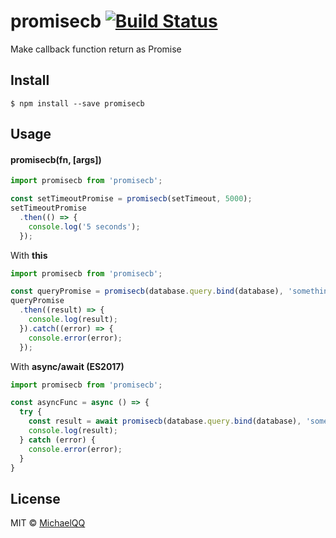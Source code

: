 # promisecb [![Build Status](https://travis-ci.org/MichaelQQ/promisecb.svg?branch=master)](https://travis-ci.org/MichaelQQ/promisecb)
Make callback function return as Promise

## Install
```
$ npm install --save promisecb
```

## Usage
#### promisecb(fn, [args])

```js
import promisecb from 'promisecb';

const setTimeoutPromise = promisecb(setTimeout, 5000);
setTimeoutPromise
  .then(() => {
    console.log('5 seconds');
  });
```

With **this**
```js
import promisecb from 'promisecb';

const queryPromise = promisecb(database.query.bind(database), 'something');
queryPromise
  .then((result) => {
    console.log(result);
  }).catch((error) => {
    console.error(error);
  });
```

With **async/await (ES2017)**
```js
import promisecb from 'promisecb';

const asyncFunc = async () => {
  try {
    const result = await promisecb(database.query.bind(database), 'something');
    console.log(result);
  } catch (error) {
    console.error(error);
  }
}
```

## License
MIT &copy; [MichaelQQ](http://michaelqq.com)
